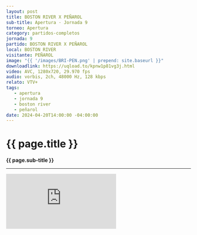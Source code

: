 ```yaml
---
layout: post
title: BOSTON RIVER X PEÑAROL
sub-title: Apertura · Jornada 9
torneo: Apertura
category: partidos-completos
jornada: 9
partido: BOSTON RIVER X PEÑAROL
local: BOSTON RIVER
visitante: PEÑAROL
image: "{{ '/images/BRI-PEN.png' | prepend: site.baseurl }}"
downloadlink: https://uqload.to/kpnw1p81vg3j.html
video: AVC, 1280x720, 29.970 fps
audio: vorbis, 2ch, 48000 Hz, 128 kbps
relato: VTV+
tags:
   - apertura
   - jornada 9
   - boston river
   - peñarol
date: 2024-04-20T14:00:00 -04:00:00
---
```


<div class="mt-5 mb-4 dyuthi_regular"> 
    <h1 class="text-success kustom_culture"> 
                {{ page.title }} 
    </h1> 
    <strong>{{ page.sub-title }}</strong>
    <hr> 
</div>
<div class="container embed-responsive embed-responsive-16by9 position-relative"> 
    <iframe class="position-relative w-100 h-100 border-0" src="https://uqload.to/embed-kpnw1p81vg3j.html" frameborder=0 marginwidth=0 marginheight=0 scrolling=NO allowfullscreen><div style="height: 1000px;"></div></iframe> 
</div>

